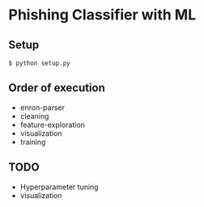 # Phishing Classifier with ML

## Setup

    $ python setup.py

## Order of execution
- enron-parser
- cleaning
- feature-exploration
- visualization
- training

## TODO
- Hyperparameter tuning
- visualization
